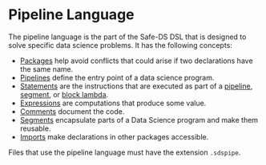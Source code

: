 # Pipeline Language

The pipeline language is the part of the Safe-DS DSL that is designed to solve specific data science problems. It has the following concepts:

- [Packages][packages] help avoid conflicts that could arise if two declarations have the same name.
- [Pipelines][pipelines] define the entry point of a data science program.
- [Statements][statements] are the instructions that are executed as part of a [pipeline][pipelines], [segment][segments], or [block lambda][block-lambdas].
- [Expressions][expressions] are computations that produce some value.
- [Comments][comments] document the code.
- [Segments][segments] encapsulate parts of a Data Science program and make them reusable.
- [Imports][imports] make declarations in other packages accessible.

Files that use the pipeline language must have the extension `.sdspipe`.

[packages]: packages.md
[pipelines]: pipelines.md
[statements]: statements.md
[expressions]: expressions.md
[block-lambdas]: expressions.md#block-lambdas
[comments]: comments.md
[segments]: segments.md
[imports]: imports.md

